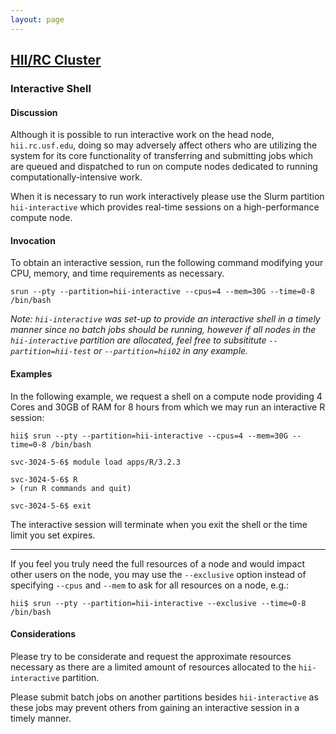 ```yaml
---
layout: page
---
```


## [HII/RC Cluster](../hii-rc.html)

### Interactive Shell

#### Discussion

Although it is possible to run interactive work on the head node, `hii.rc.usf.edu`,
doing so may adversely affect others who are utilizing the system for its core functionality
of transferring and submitting jobs which are queued and dispatched to run on
compute nodes dedicated to running computationally-intensive work.

When it is necessary to run work interactively please use the Slurm partition `hii-interactive` which
provides real-time sessions on a high-performance compute node.

#### Invocation

To obtain an interactive session, run the following command modifying your CPU, memory, and time requirements as necessary.

```
srun --pty --partition=hii-interactive --cpus=4 --mem=30G --time=0-8 /bin/bash
```

*Note: `hii-interactive` was set-up to provide an interactive shell in a timely manner since no batch jobs
should be running, however if all nodes in the `hii-interactive` partition are allocated, feel free to subsititute
`--partition=hii-test` or `--partition=hii02` in any example.*

#### Examples

In the following example, we request a shell on a compute node providing
4 Cores and 30GB of RAM for 8 hours from which we may run an interactive R session:

```
hii$ srun --pty --partition=hii-interactive --cpus=4 --mem=30G --time=0-8 /bin/bash

svc-3024-5-6$ module load apps/R/3.2.3

svc-3024-5-6$ R
> (run R commands and quit)

svc-3024-5-6$ exit
```

The interactive session will terminate when you exit the shell or the time limit you set expires.

---

If you feel you truly need the full resources of a node and would impact other users on the node,
you may use the `--exclusive` option instead of specifying `--cpus` and `--mem` to ask for all resources on
a node, e.g.:

```
hii$ srun --pty --partition=hii-interactive --exclusive --time=0-8 /bin/bash
```

#### Considerations

Please try to be considerate and request the approximate resources necessary
as there are a limited amount of resources allocated to the `hii-interactive` partition.

Please submit batch jobs on another partitions besides `hii-interactive` as these jobs may
prevent others from gaining an interactive session in a timely manner.

